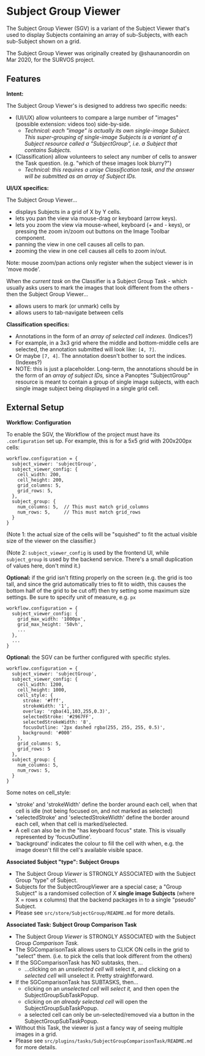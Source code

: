 # Subject Group Viewer

The Subject Group Viewer (SGV) is a variant of the Subject Viewer that's used to 
display Subjects containing an array of sub-Subjects, with each sub-Subject
shown on a grid.

The Subject Group Viewer was originally created by @shaunanoordin on Mar 2020, for the SURVOS project.

## Features

**Intent:**

The Subject Group Viewer's is designed to address two specific needs:

- (UI/UX) allow volunteers to compare a large number of "images" (possible extension: videos too) side-by-side.
  - _Technical: each "image" is actually its own single-image Subject. This super-grouping of single-image Subjects is a variant of a Subject resource called a "SubjectGroup", i.e. a Subject that contains Subjects._
- (Classification) allow volunteers to select any number of cells to answer the Task question. (e.g. "which of these images look blurry?")
  - _Technical: this requires a uniqe Classification task, and the answer will be submitted as an array of Subject IDs._

**UI/UX specifics:**

The Subject Group Viewer...

- displays Subjects in a grid of X by Y cells.
- lets you pan the view via mouse-drag or keyboard (arrow keys).
- lets you zoom the view via mouse-wheel, keyboard (+ and - keys), or pressing the zoom in/zoom out buttons on the Image Toolbar component.
- panning the view in one cell causes all cells to pan.
- zooming the view in one cell causes all cells to zoom in/out.

Note: mouse zoom/pan actions only register when the subject viewer is in 'move mode'.

When the _current task_ on the Classifier is a Subject Group Task - which usually asks users to mark the images that look different from the others - then the Subject Group Viewer...

- allows users to mark (or unmark) cells by 
- allows users to tab-navigate between cells

**Classification specifics:**

- Annotations in the form of an _array of selected cell indexes._ (Indices?)
- For example, in a 3x3 grid where the middle and bottom-middle cells are selected, the annotation submitted will look like: `[4, 7]`.
- Or maybe `[7, 4]`. The annotation doesn't bother to sort the indices. (Indexes?)
- NOTE: this is just a placeholder. Long-term, the annotations should be in the form of an _array of subject IDs,_ since a Panoptes "SubjectGroup" resource is meant to contain a group of single image subjects, with each single image subject being displayed in a single grid cell.

## External Setup

**Workflow: Configuration**

To enable the SGV, the Workflow of the project must have its `.configuration` set up. For example, this is for a 5x5 grid with 200x200px cells:

```
workflow.configuration = {
  subject_viewer: 'subjectGroup',
  subject_viewer_config: {
    cell_width: 200,
    cell_height: 200,
    grid_columns: 5,
    grid_rows: 5,
  },
  subject_group: {
    num_columns: 5,  // This must match grid_columns
    num_rows: 5,     // This must match grid_rows
  }
}
```

(Note 1: the actual size of the cells will be "squished" to fit the actual visible size of the viewer on the classifier.)

(Note 2: `subject_viewer_config` is used by the frontend UI, while `subject_group` is used by the backend service. There's a small duplication of values here, don't mind it.)

**Optional:** if the grid isn't fitting properly on the screen (e.g. the grid is too tall, and since the grid automatically tries to fit to width, this causes the bottom half of the grid to be cut off) then try setting some maximum size settings. Be sure to specify unit of measure, e.g. `px`

```
workflow.configuration = {
  subject_viewer_config: {
    grid_max_width: '1000px',
    grid_max_height: '50vh',
    ...
  },
  ...
}
```

**Optional:** the SGV can be further configured with specific styles.

```
workflow.configuration = {
  subject_viewer: 'subjectGroup',
  subject_viewer_config: {
    cell_width: 1200,
    cell_height: 1000,
    cell_style: {
      stroke: '#fff',
      strokeWidth: '1',
      overlay: 'rgba(41,103,255,0.3)',
      selectedStroke: '#2967FF',
      selectedStrokeWidth: '8',
      focusOutline: '2px dashed rgba(255, 255, 255, 0.5)',
      background: '#000'
    },
    grid_columns: 5,
    grid_rows: 5
  },
  subject_group: {
    num_columns: 5,
    num_rows: 5,
  }
}
```

Some notes on cell_style:

- 'stroke' and 'strokeWidth' define the border around each cell, when that cell is idle (not being focused on, and not marked as selected)
- 'selectedStroke' and 'selectedStrokeWidth' define the border around each cell, when that cell is marked/selected.
- A cell can also be in the "has keyboard focus" state. This is visually represented by 'focusOutline'.
- 'background' indicates the colour to fill the cell with when, e.g. the image doesn't fill the cell's available visible space.

**Associated Subject "type": Subject Groups**

- The Subject Group _Viewer_ is STRONGLY ASSOCIATED with the Subject Group "type" of Subject.
- Subjects for the SubjectGroupViewer are a special case; a "Group Subject" is a randomised collection of X **single image Subjects** (where X = rows x columns) that the backend packages in to a single "pseudo" Subject.
- Please see `src/store/SubjectGroup/README.md` for more details.

**Associated Task: Subject Group Comparison Task**

- The Subject Group _Viewer_ is STRONGLY ASSOCIATED with the Subject Group _Comparison Task._
- The SGComparisonTask allows users to CLICK ON cells in the grid to "select" them. (i.e. to pick the cells that look different from the others)
- If the SGComparisonTask has NO subtasks, then...
  - ...clicking on an _unselected cell_ will select it, and clicking on a _selected cell_ will unselect it. Pretty straightforward.
- If the SGComparisonTask has SUBTASKS, then...
  - clicking on an _unselected cell_ will _select it,_ and then open the SubjectGroupSubTaskPopup.
  - clicking on _an already selected cell_ will open the SubjectGroupSubTaskPopup.
  - a selected cell can only be un-selected/removed via a button in the SubjectGroupSubTaskPopup.
- Without this Task, the viewer is just a fancy way of seeing multiple images in a grid.
- Please see `src/plugins/tasks/SubjectGroupComparisonTask/README.md` for more details.
